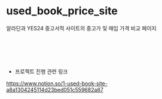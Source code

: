 # used_book_price_site


알라딘과 YES24 중고서적 사이트의 중고가 및 매입 가격 비교 페이지



<br>
<br>
<br>
<br>


- 프로젝트 진행 관련 링크


https://www.notion.so/1-used-book-site-a8a1304245114d23bed051c559682a87